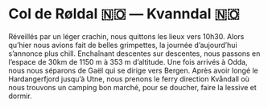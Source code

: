 # Col de Røldal :norway: — Kvanndal :norway:

<!-- 81km / 421m+ / 978m- -->

Réveillés par un léger crachin, nous quittons les lieux vers 10h30. Alors qu’hier nous avions fait de belles grimpettes, la journée d’aujourd’hui s’annonce plus chill. Enchaînant descentes sur descentes, nous passons en l’espace de 30km de 1150 m à 353 m d’altitude. Une fois arrivés à Odda, nous nous séparons de Gaël qui se dirige vers Bergen. Après avoir longé le Hardangerfjord jusqu’à Utne, nous prenons le ferry direction Kvåndall où nous trouvons un camping bon marché, pour se doucher, faire la lessive et dormir.

